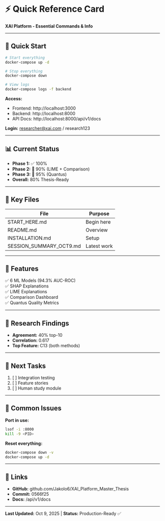 # ⚡ Quick Reference Card

**XAI Platform - Essential Commands & Info**

---

## 🚀 Quick Start

```bash
# Start everything
docker-compose up -d

# Stop everything
docker-compose down

# View logs
docker-compose logs -f backend
```

**Access:**
- Frontend: http://localhost:3000
- Backend: http://localhost:8000
- API Docs: http://localhost:8000/api/v1/docs

**Login:** researcher@xai.com / research123

---

## 📊 Current Status

- **Phase 1:** ✅ 100%
- **Phase 2:** 🚀 90% (LIME + Comparison)
- **Phase 3:** 🚀 95% (Quantus)
- **Overall:** 80% Thesis-Ready

---

## 🔑 Key Files

| File | Purpose |
|------|---------|
| START_HERE.md | Begin here |
| README.md | Overview |
| INSTALLATION.md | Setup |
| SESSION_SUMMARY_OCT9.md | Latest work |

---

## 🎯 Features

✅ 6 ML Models (94.3% AUC-ROC)  
✅ SHAP Explanations  
✅ LIME Explanations  
✅ Comparison Dashboard  
✅ Quantus Quality Metrics  

---

## 🔬 Research Findings

- **Agreement:** 40% top-10
- **Correlation:** 0.617
- **Top Feature:** C13 (both methods)

---

## 📝 Next Tasks

1. [ ] Integration testing
2. [ ] Feature stories
3. [ ] Human study module

---

## 🐛 Common Issues

**Port in use:**
```bash
lsof -i :8000
kill -9 <PID>
```

**Reset everything:**
```bash
docker-compose down -v
docker-compose up -d
```

---

## 📧 Links

- **GitHub:** github.com/Jakolo6/XAI_Platform_Master_Thesis
- **Commit:** 0566f25
- **Docs:** /api/v1/docs

---

**Last Updated:** Oct 9, 2025 | **Status:** Production-Ready ✅
